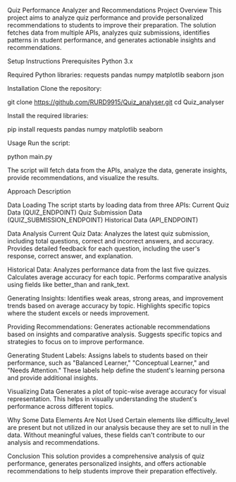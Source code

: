 Quiz Performance Analyzer and Recommendations
Project Overview
This project aims to analyze quiz performance and provide personalized recommendations to students to improve their preparation. The solution fetches data from multiple APIs, analyzes quiz submissions, identifies patterns in student performance, and generates actionable insights and recommendations.

Setup Instructions
Prerequisites
Python 3.x

Required Python libraries:
requests
pandas
numpy
matplotlib
seaborn
json

Installation
Clone the repository:

git clone https://github.com/RURD9915/Quiz_analyser.git
cd Quiz_analyser


Install the required libraries:

pip install requests pandas numpy matplotlib seaborn

Usage
Run the script:

python main.py

The script will fetch data from the APIs, analyze the data, generate insights, provide recommendations, and visualize the results.



Approach Description

Data Loading
The script starts by loading data from three APIs:
Current Quiz Data (QUIZ_ENDPOINT)
Quiz Submission Data (QUIZ_SUBMISSION_ENDPOINT)
Historical Data (API_ENDPOINT)

Data Analysis
Current Quiz Data:
Analyzes the latest quiz submission, including total questions, correct and incorrect answers, and accuracy.
Provides detailed feedback for each question, including the user's response, correct answer, and explanation.

Historical Data:
Analyzes performance data from the last five quizzes.
Calculates average accuracy for each topic.
Performs comparative analysis using fields like better_than and rank_text.

Generating Insights:
Identifies weak areas, strong areas, and improvement trends based on average accuracy by topic.
Highlights specific topics where the student excels or needs improvement.

Providing Recommendations:
Generates actionable recommendations based on insights and comparative analysis.
Suggests specific topics and strategies to focus on to improve performance.

Generating Student Labels:
Assigns labels to students based on their performance, such as "Balanced Learner," "Conceptual Learner," and "Needs Attention."
These labels help define the student's learning persona and provide additional insights.

Visualizing Data
Generates a plot of topic-wise average accuracy for visual representation.
This helps in visually understanding the student's performance across different topics.

Why Some Data Elements Are Not Used
Certain elements like difficulty_level are present but not utilized in our analysis because they are set to null in the data. Without meaningful values, these fields can't contribute to our analysis and recommendations.

Conclusion
This solution provides a comprehensive analysis of quiz performance, generates personalized insights, and offers actionable recommendations to help students improve their preparation effectively.
